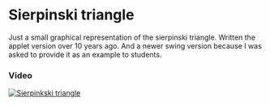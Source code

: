 # Sierpinski triangle

Just a small graphical representation of the sierpinski triangle. Written the applet version over 10 years ago. And a newer swing version because I was asked to provide it as an example to students.

### Video
[![Sierpinkski triangle](http://img.youtube.com/vi/c4vHwOEDoso/0.jpg)](https://www.youtube.com/watch?v=c4vHwOEDoso "Sierpinski triangle")
